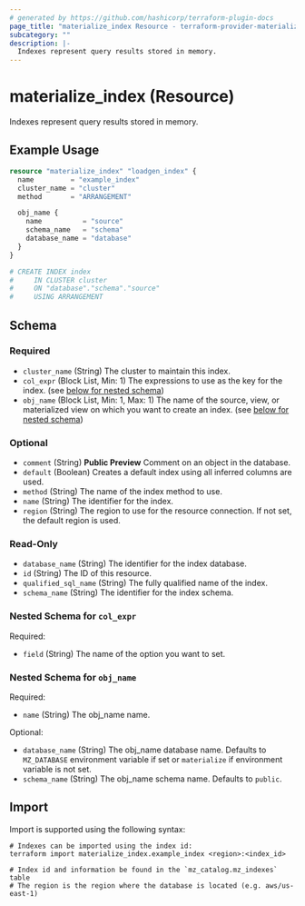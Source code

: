 ```yaml
---
# generated by https://github.com/hashicorp/terraform-plugin-docs
page_title: "materialize_index Resource - terraform-provider-materialize"
subcategory: ""
description: |-
  Indexes represent query results stored in memory.
---
```


# materialize_index (Resource)

Indexes represent query results stored in memory.

## Example Usage

```terraform
resource "materialize_index" "loadgen_index" {
  name         = "example_index"
  cluster_name = "cluster"
  method       = "ARRANGEMENT"

  obj_name {
    name          = "source"
    schema_name   = "schema"
    database_name = "database"
  }
}

# CREATE INDEX index
#     IN CLUSTER cluster
#     ON "database"."schema"."source"
#     USING ARRANGEMENT
```

<!-- schema generated by tfplugindocs -->
## Schema

### Required

- `cluster_name` (String) The cluster to maintain this index.
- `col_expr` (Block List, Min: 1) The expressions to use as the key for the index. (see [below for nested schema](#nestedblock--col_expr))
- `obj_name` (Block List, Min: 1, Max: 1) The name of the source, view, or materialized view on which you want to create an index. (see [below for nested schema](#nestedblock--obj_name))

### Optional

- `comment` (String) **Public Preview** Comment on an object in the database.
- `default` (Boolean) Creates a default index using all inferred columns are used.
- `method` (String) The name of the index method to use.
- `name` (String) The identifier for the index.
- `region` (String) The region to use for the resource connection. If not set, the default region is used.

### Read-Only

- `database_name` (String) The identifier for the index database.
- `id` (String) The ID of this resource.
- `qualified_sql_name` (String) The fully qualified name of the index.
- `schema_name` (String) The identifier for the index schema.

<a id="nestedblock--col_expr"></a>
### Nested Schema for `col_expr`

Required:

- `field` (String) The name of the option you want to set.


<a id="nestedblock--obj_name"></a>
### Nested Schema for `obj_name`

Required:

- `name` (String) The obj_name name.

Optional:

- `database_name` (String) The obj_name database name. Defaults to `MZ_DATABASE` environment variable if set or `materialize` if environment variable is not set.
- `schema_name` (String) The obj_name schema name. Defaults to `public`.

## Import

Import is supported using the following syntax:

```shell
# Indexes can be imported using the index id:
terraform import materialize_index.example_index <region>:<index_id>

# Index id and information be found in the `mz_catalog.mz_indexes` table
# The region is the region where the database is located (e.g. aws/us-east-1)
```
